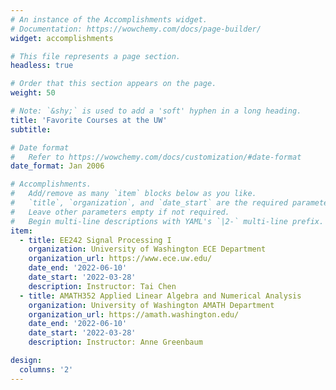 ```yaml
---
# An instance of the Accomplishments widget.
# Documentation: https://wowchemy.com/docs/page-builder/
widget: accomplishments

# This file represents a page section.
headless: true

# Order that this section appears on the page.
weight: 50

# Note: `&shy;` is used to add a 'soft' hyphen in a long heading.
title: 'Favorite Courses at the UW'
subtitle:

# Date format
#   Refer to https://wowchemy.com/docs/customization/#date-format
date_format: Jan 2006

# Accomplishments.
#   Add/remove as many `item` blocks below as you like.
#   `title`, `organization`, and `date_start` are the required parameters.
#   Leave other parameters empty if not required.
#   Begin multi-line descriptions with YAML's `|2-` multi-line prefix.
item:
  - title: EE242 Signal Processing I
    organization: University of Washington ECE Department
    organization_url: https://www.ece.uw.edu/
    date_end: '2022-06-10'
    date_start: '2022-03-28'
    description: Instructor: Tai Chen
  - title: AMATH352 Applied Linear Algebra and Numerical Analysis
    organization: University of Washington AMATH Department
    organization_url: https://amath.washington.edu/
    date_end: '2022-06-10'
    date_start: '2022-03-28'
    description: Instructor: Anne Greenbaum

design:
  columns: '2'
---
```

